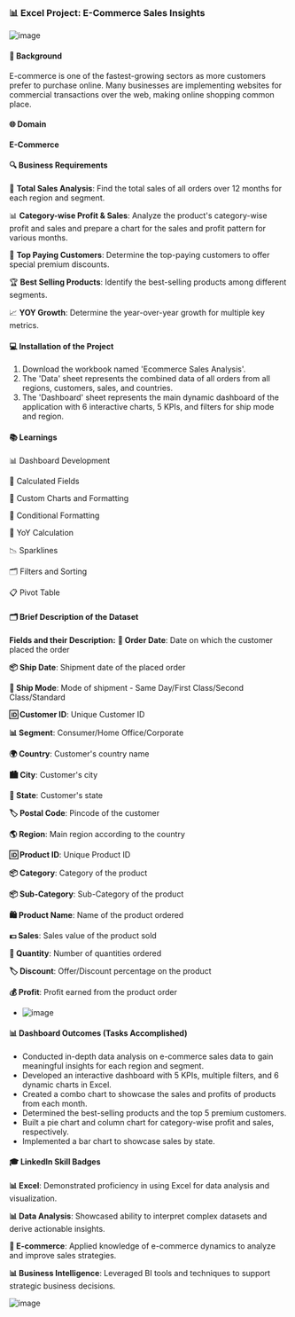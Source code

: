 
### 📊 Excel Project: E-Commerce Sales Insights

![image](https://github.com/DrPoojaAbhijith/Excel_Project-E-Commerce-Sales-Insights/assets/160575120/8de6bd65-ee91-410d-9b0e-89354cc34677)


#### 📝 Background
E-commerce is one of the fastest-growing sectors as more customers prefer to purchase online. Many businesses are implementing websites for commercial transactions over the web, making online shopping common place.

#### 🌐 Domain
**E-Commerce**

#### 🔍 Business Requirements
 🛒 **Total Sales Analysis**: Find the total sales of all orders over 12 months for each region and segment.
 
 📊 **Category-wise Profit & Sales**: Analyze the product's category-wise profit and sales and prepare a chart for the sales and profit pattern for various months.
 
 💸 **Top Paying Customers**: Determine the top-paying customers to offer special premium discounts.
 
 🏆 **Best Selling Products**: Identify the best-selling products among different segments.
 
 📈 **YOY Growth**: Determine the year-over-year growth for multiple key metrics.

#### 💻 Installation of the Project
1. Download the workbook named 'Ecommerce Sales Analysis'.
2. The 'Data' sheet represents the combined data of all orders from all regions, customers, sales, and countries.
3. The 'Dashboard' sheet represents the main dynamic dashboard of the application with 6 interactive charts, 5 KPIs, and filters for ship mode and region.

#### 📚 Learnings
 📊 Dashboard Development
 
 🧮 Calculated Fields
 
 📐 Custom Charts and Formatting
 
 🎨 Conditional Formatting
 
 📅 YoY Calculation
 
 📉 Sparklines
 
 🗂️ Filters and Sorting
 
 📋 Pivot Table

#### 🗂️ Brief Description of the Dataset
**Fields and their Description:**
 **📅 Order Date**: Date on which the customer placed the order
 
 **📦 Ship Date**: Shipment date of the placed order
 
 **🚚 Ship Mode**: Mode of shipment - Same Day/First Class/Second Class/Standard
 
 **🆔 Customer ID**: Unique Customer ID
 
 **📊 Segment**: Consumer/Home Office/Corporate
 
 **🌍 Country**: Customer's country name
 
 **🏙️ City**: Customer's city
 
 **🌆 State**: Customer's state
 
 **🏷️ Postal Code**: Pincode of the customer
 
 **🌎 Region**: Main region according to the country
 
 **🆔 Product ID**: Unique Product ID
 
 **📦 Category**: Category of the product
 
 **📦 Sub-Category**: Sub-Category of the product
 
 **🛍️ Product Name**: Name of the product ordered
 
 **💵 Sales**: Sales value of the product sold
 
 **🔢 Quantity**: Number of quantities ordered
 
 **🏷️ Discount**: Offer/Discount percentage on the product
 
 **💰 Profit**: Profit earned from the product order

- ![image](https://github.com/DrPoojaAbhijith/Excel_Project-E-Commerce-Sales-Insights/assets/160575120/194b7372-4dc8-4ac9-9030-b47ca8f71e4e)


#### 📊 Dashboard Outcomes (Tasks Accomplished)
- Conducted in-depth data analysis on e-commerce sales data to gain meaningful insights for each region and segment.
- Developed an interactive dashboard with 5 KPIs, multiple filters, and 6 dynamic charts in Excel.
- Created a combo chart to showcase the sales and profits of products from each month.
- Determined the best-selling products and the top 5 premium customers.
- Built a pie chart and column chart for category-wise profit and sales, respectively.
- Implemented a bar chart to showcase sales by state.

#### 🎓 LinkedIn Skill Badges
 **📊 Excel**: Demonstrated proficiency in using Excel for data analysis and visualization.
 
 **📊 Data Analysis**: Showcased ability to interpret complex datasets and derive actionable insights.
 
 **🛒 E-commerce**: Applied knowledge of e-commerce dynamics to analyze and improve sales strategies.
 
 **📊 Business Intelligence**: Leveraged BI tools and techniques to support strategic business decisions.

![image](https://github.com/DrPoojaAbhijith/Excel_Project-E-Commerce-Sales-Insights/assets/160575120/0e0e0a1d-15cd-4e6b-8ead-4d606796deec)


